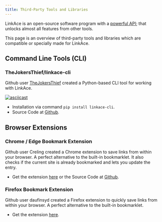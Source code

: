 ```yaml
---
title: Third-Party Tools and Libraries
---
```


LinkAce is an open-source software program with a [powerful API](https://linkace.stoplight.io/docs/api-docs); that unlocks almost all features from other tools.

This page is an overview of third-party tools and libraries which are compatible or specially made for LinkAce.


## Command Line Tools (CLI)

###  TheJokersThief/linkace-cli 

Github user [TheJokersThief](https://github.com/TheJokersThief) created a Python-based CLI tool for working with LinkAce.

[![asciicast](https://asciinema.org/a/UO74II9ajDXaNjbwpmxaFdWZX.svg)](https://asciinema.org/a/UO74II9ajDXaNjbwpmxaFdWZX)

* Installation via command `pip install linkace-cli`.
* Source Code at [Github](https://github.com/TheJokersThief/linkace-cli).


## Browser Extensions

### Chrome / Edge Bookmark Extension

Github user Creling created a Chrome extension to save links from within your browser. A perfect alternative to the built-in bookmarklet. It also checks if the current site is already bookmarked and lets you update the entry.

* Get the extension [here](https://chrome.google.com/webstore/detail/yet-another-linkace-exten/ladekkfhihppgfcjgaimgggecekfhmho) or the Source Code at
[Github](https://github.com/Creling/Yet-Another-LinkAce-Extension).

### Firefox Bookmark Extension

Github user daufinsyd created a Firefox extension to quickly save links from within your browser. A perfect alternative to the built-in bookmarklet.

* Get the extension [here](https://addons.mozilla.org/de/firefox/addon/linkace-bookmarklet/).

